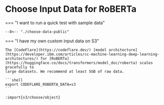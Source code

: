 # Choose Input Data for RoBERTa

=== "I want to run a quick test with sample data"

    --8<-- "./choose-data-public"
    
=== "I have my own custom input data on S3"
    
    The [CodeFlare](https://codeflare.dev/) [model architecture](https://developer.ibm.com/articles/cc-machine-learning-deep-learning-architectures/) for [RoBERTa](https://huggingface.co/docs/transformers/model_doc/roberta) scales gracefully to
    large datasets. We recommend at least 5GB of raw data.
    
    ```shell
    export CODEFLARE_ROBERTA_DATA=s3
    ```

    :import{s3/choose/object}
